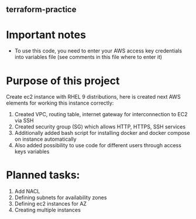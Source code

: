 ## terraform-practice

# Important notes

- To use this code, you need to enter your AWS access key credentials into variables file (see comments in this file where to enter it)

# Purpose of this project

Create ec2 instance with RHEL 9 distributions, here is created next AWS elements for working this instance correctly:
1. Created VPC, routing table, internet gateway for interconnection to EC2 via SSH
2. Created security group (SG) which allows HTTP, HTTPS, SSH services
3. Additionally added bash script for installing docker and docker compose on instance automatically
4. Also added possibility to use code for different users through access keys variables

# Planned tasks:
1. Add NACL
2. Defining subnets for availability zones 
3. Defining ec2 instances for AZ
4. Creating multiple instances
